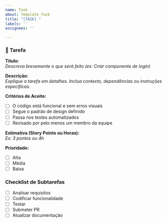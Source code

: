 ```yaml
---
name: Task
about: Template Task
title: "[TASK] "
labels: ''
assignees: ''

---
```


### 📝 Tarefa
**Título:**  
_Descreva brevemente o que será feito (ex: Criar componente de login)_

**Descrição:**  
_Explique a tarefa em detalhes. Inclua contexto, dependências ou instruções específicas._

**Critérios de Aceite:**  
- [ ] O código está funcional e sem erros visuais
- [ ] Segue o padrão de design definido
- [ ] Passa nos testes automatizados
- [ ] Revisado por pelo menos um membro da equipe

**Estimativa (Story Points ou Horas):**  
_Ex: 3 pontos ou 4h_

**Prioridade:**  
- [ ] Alta  
- [ ] Média  
- [ ] Baixa  

### Checklist de Subtarefas
- [ ] Analisar requisitos
- [ ] Codificar funcionalidade
- [ ] Testar
- [ ] Submeter PR
- [ ] Atualizar documentação
